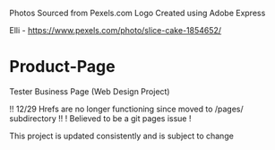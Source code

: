 Photos Sourced from Pexels.com Logo Created using Adobe Express

Elli - https://www.pexels.com/photo/slice-cake-1854652/
# Product-Page
Tester Business Page (Web Design Project)

!! 12/29 Hrefs are no longer functioning since moved to /pages/ subdirectory !!
! Believed to be a git pages issue !

This project is updated consistently and is subject to change
